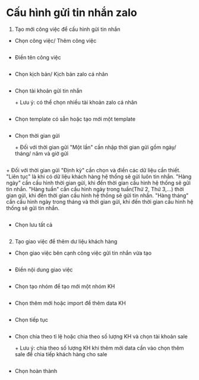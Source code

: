 # Cấu hình gửi tin nhắn zalo

1. Tạo mới công việc để cấu hình gửi tin nhắn

* Chọn công việc/ Thêm công việc

<figure><img src="../.gitbook/assets/image (335).png" alt=""><figcaption></figcaption></figure>

* Điền tên công việc

<figure><img src="../.gitbook/assets/image (336).png" alt=""><figcaption></figcaption></figure>

* Chọn kịch bản/ Kịch bản zalo cá nhân

<figure><img src="../.gitbook/assets/image (337).png" alt=""><figcaption></figcaption></figure>

*   Chọn tài khoản gửi tin nhắn

    \+ Lưu ý: có thể chọn nhiều tài khoản zalo cá nhân

<figure><img src="../.gitbook/assets/image (338).png" alt=""><figcaption></figcaption></figure>

* Chọn template có sẵn hoặc tạo mới một template

<figure><img src="../.gitbook/assets/image (339).png" alt=""><figcaption></figcaption></figure>

*   Chọn thời gian gửi

    \+ Đối với thời gian gửi "Một lần" cần nhập thời gian gửi gồm ngày/ tháng/ năm và giờ gửi

<figure><img src="../.gitbook/assets/image (340).png" alt=""><figcaption></figcaption></figure>

&#x20;       \+ Đối với thời gian gửi "Định kỳ" cần chọn và điền các dữ liệu cần thiết. "Liên tục" là khi có dữ liệu khách hàng hệ thống sẽ gửi luôn tin nhắn. "Hàng ngày" cần cấu hình thời gian gửi, khi đến thời gian cấu hình hệ thống sẽ gửi tin nhắn. "Hàng tuần" cần cấu hình ngày trong tuần(Thứ 2, Thứ 3,...) thời gian gửi, khi đến thời gian cấu hình hệ thống sẽ gửi tin nhắn. "Hàng tháng" cần cấu hình ngày trong tháng và thời gian gửi, khi đến thời gian cấu hình hệ thống sẽ gửi tin nhắn.&#x20;

<figure><img src="../.gitbook/assets/image (341).png" alt=""><figcaption></figcaption></figure>

* Chọn lưu tất cả

<figure><img src="../.gitbook/assets/image (342).png" alt=""><figcaption></figcaption></figure>

2. Tạo giao việc để thêm dư liệu khách hàng

* Chọn giao việc bên cạnh công việc gửi tin nhắn vừa tạo

<figure><img src="../.gitbook/assets/image (343).png" alt=""><figcaption></figcaption></figure>

* Điền nội dung giao việc

<figure><img src="../.gitbook/assets/image (344).png" alt=""><figcaption></figcaption></figure>

* Chọn tạo nhóm để tạo mới một nhóm KH

<figure><img src="../.gitbook/assets/image (345).png" alt=""><figcaption></figcaption></figure>

* Chọn thêm mới hoặc import để thêm data KH

<figure><img src="../.gitbook/assets/image (346).png" alt=""><figcaption></figcaption></figure>

* Chọn tiếp tục

<figure><img src="../.gitbook/assets/image (347).png" alt=""><figcaption></figcaption></figure>

*   Chọn chia theo tỉ lệ hoặc chia theo số lượng KH và chọn tài khoản sale

    \+ Lưu ý: chia theo số lượng KH khi thêm mới data cần vào chọn thêm sale để chia tiếp khách hàng cho sale

<figure><img src="../.gitbook/assets/image (348).png" alt=""><figcaption></figcaption></figure>

* Chọn hoàn thành

<figure><img src="../.gitbook/assets/image (561).png" alt=""><figcaption></figcaption></figure>

